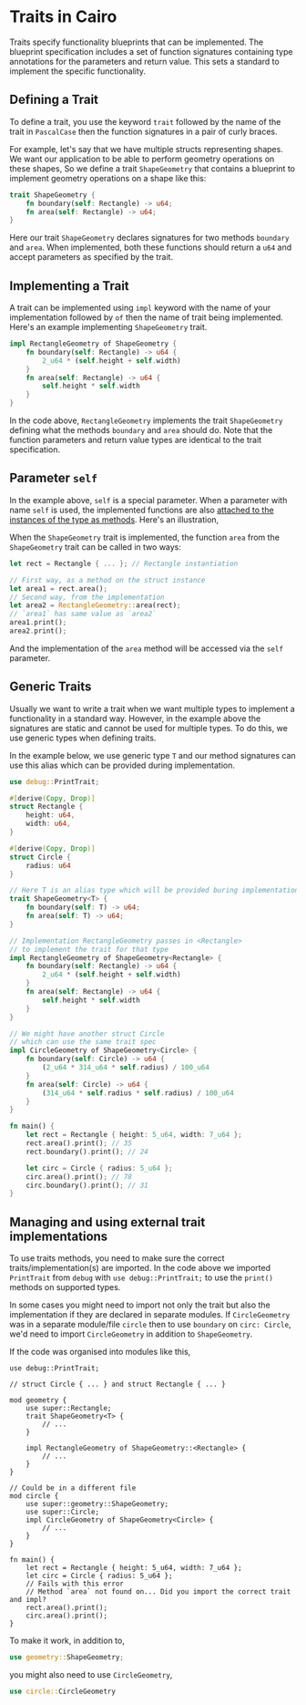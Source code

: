 # Traits in Cairo

Traits specify functionality blueprints that can be implemented. The blueprint specification includes a set of function signatures containing type annotations for the parameters and return value. This sets a standard to implement the specific functionality.

## Defining a Trait

To define a trait, you use the keyword `trait` followed by the name of the trait in `PascalCase` then the function signatures in a pair of curly braces.

For example, let's say that we have multiple structs representing shapes. We want our application to be able to perform geometry operations on these shapes, So we define a trait `ShapeGeometry` that contains a blueprint to implement geometry operations on a shape like this:

```rust
trait ShapeGeometry {
    fn boundary(self: Rectangle) -> u64;
    fn area(self: Rectangle) -> u64;
}
```

Here our trait `ShapeGeometry` declares signatures for two methods `boundary` and `area`. When implemented, both these functions should return a `u64` and accept parameters as specified by the trait.

## Implementing a Trait

A trait can be implemented using `impl` keyword with the name of your implementation followed by `of` then the name of trait being implemented. Here's an example implementing `ShapeGeometry` trait.

```rust
impl RectangleGeometry of ShapeGeometry {
	fn boundary(self: Rectangle) -> u64 {
        2_u64 * (self.height + self.width)
    }
	fn area(self: Rectangle) -> u64 {
		self.height * self.width
	}
}
```

In the code above, `RectangleGeometry` implements the trait `ShapeGeometry` defining what the methods `boundary` and `area` should do. Note that the function parameters and return value types are identical to the trait specification.

## Parameter `self`

In the example above, `self` is a special parameter. When a parameter with name `self` is used, the implemented functions are also [attached to the instances of the type as methods](ch04-03-method-syntax.md#defining-methods). Here's an illustration,

When the `ShapeGeometry` trait is implemented, the function `area` from the `ShapeGeometry` trait can be called in two ways:

```rust
let rect = Rectangle { ... }; // Rectangle instantiation

// First way, as a method on the struct instance
let area1 = rect.area();
// Second way, from the implementation
let area2 = RectangleGeometry::area(rect);
// `area1` has same value as `area2`
area1.print();
area2.print();
```

And the implementation of the `area` method will be accessed via the `self` parameter.

## Generic Traits

Usually we want to write a trait when we want multiple types to implement a functionality in a standard way. However, in the example above the signatures are static and cannot be used for multiple types. To do this, we use generic types when defining traits.

In the example below, we use generic type `T` and our method signatures can use this alias which can be provided during implementation.

```rust
use debug::PrintTrait;

#[derive(Copy, Drop)]
struct Rectangle {
    height: u64,
    width: u64,
}

#[derive(Copy, Drop)]
struct Circle {
    radius: u64
}

// Here T is an alias type which will be provided buring implementation
trait ShapeGeometry<T> {
    fn boundary(self: T) -> u64;
    fn area(self: T) -> u64;
}

// Implementation RectangleGeometry passes in <Rectangle>
// to implement the trait for that type
impl RectangleGeometry of ShapeGeometry<Rectangle> {
    fn boundary(self: Rectangle) -> u64 {
        2_u64 * (self.height + self.width)
    }
    fn area(self: Rectangle) -> u64 {
        self.height * self.width
    }
}

// We might have another struct Circle
// which can use the same trait spec
impl CircleGeometry of ShapeGeometry<Circle> {
    fn boundary(self: Circle) -> u64 {
        (2_u64 * 314_u64 * self.radius) / 100_u64
    }
    fn area(self: Circle) -> u64 {
        (314_u64 * self.radius * self.radius) / 100_u64
    }
}

fn main() {
    let rect = Rectangle { height: 5_u64, width: 7_u64 };
    rect.area().print(); // 35
    rect.boundary().print(); // 24

    let circ = Circle { radius: 5_u64 };
    circ.area().print(); // 78
    circ.boundary().print(); // 31
}
```

## Managing and using external trait implementations

To use traits methods, you need to make sure the correct traits/implementation(s) are imported. In the code above we imported `PrintTrait` from `debug` with `use debug::PrintTrait;` to use the `print()` methods on supported types.

In some cases you might need to import not only the trait but also the implementation if they are declared in separate modules.
If `CircleGeometry` was in a separate module/file `circle` then to use `boundary` on `circ: Circle`, we'd need to import `CircleGeometry` in addition to `ShapeGeometry`.

If the code was organised into modules like this,

```rust,does_not_compile,ignore_format
use debug::PrintTrait;

// struct Circle { ... } and struct Rectangle { ... }

mod geometry {
    use super::Rectangle;
    trait ShapeGeometry<T> {
        // ...
    }

    impl RectangleGeometry of ShapeGeometry::<Rectangle> {
        // ...
    }
}

// Could be in a different file
mod circle {
    use super::geometry::ShapeGeometry;
    use super::Circle;
    impl CircleGeometry of ShapeGeometry<Circle> {
        // ...
    }
}

fn main() {
    let rect = Rectangle { height: 5_u64, width: 7_u64 };
    let circ = Circle { radius: 5_u64 };
    // Fails with this error
    // Method `area` not found on... Did you import the correct trait and impl?
    rect.area().print();
    circ.area().print();
}
```

To make it work, in addition to,

```rust
use geometry::ShapeGeometry;
```

you might also need to use `CircleGeometry`,

```rust
use circle::CircleGeometry
```
